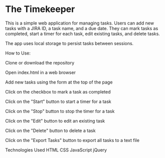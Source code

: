 # The Timekeeper
This is a simple web application for managing tasks. Users can add new tasks with a JIRA ID, a task name, and a due date. They can mark tasks as completed, start a timer for each task, edit existing tasks, and delete tasks.

The app uses local storage to persist tasks between sessions.

How to Use:

Clone or download the repository

Open index.html in a web browser

Add new tasks using the form at the top of the page

Click on the checkbox to mark a task as completed

Click on the "Start" button to start a timer for a task

Click on the "Stop" button to stop the timer for a task

Click on the "Edit" button to edit an existing task

Click on the "Delete" button to delete a task

Click on the "Export Tasks" button to export all tasks to a text file


Technologies Used
HTML
CSS
JavaScript
jQuery
